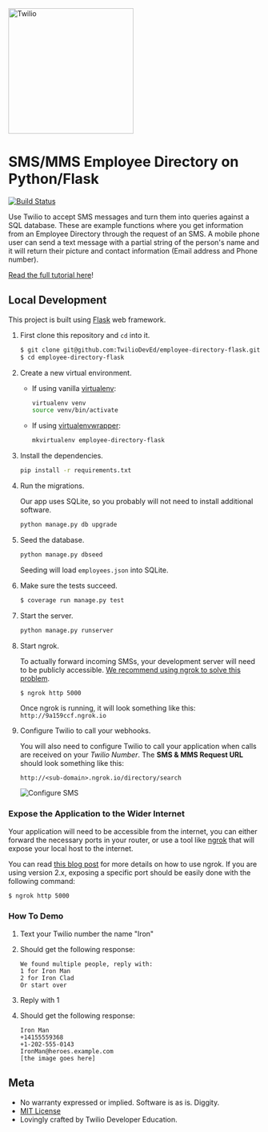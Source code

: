 <a href="https://www.twilio.com">
  <img src="https://static0.twilio.com/marketing/bundles/marketing/img/logos/wordmark-red.svg" alt="Twilio" width="250" />
</a>

# SMS/MMS Employee Directory on Python/Flask

[![Build Status](https://travis-ci.org/TwilioDevEd/employee-directory-flask.svg?branch=master)](https://travis-ci.org/TwilioDevEd/employee-directory-flask)

Use Twilio to accept SMS messages and turn them into queries against a SQL database. These are example functions where you get information from an Employee Directory through the request of an SMS. A mobile phone user can send a text message with a partial string of the person's name and it will return their picture and contact information (Email address and Phone number).

[Read the full tutorial here](https://www.twilio.com/docs/tutorials/walkthrough/employee-directory/python/flask)!

## Local Development

This project is built using [Flask](http://flask.pocoo.org/) web framework.

1. First clone this repository and `cd` into it.

   ```bash
   $ git clone git@github.com:TwilioDevEd/employee-directory-flask.git
   $ cd employee-directory-flask
   ```

1. Create a new virtual environment.

   - If using vanilla [virtualenv](https://virtualenv.pypa.io/en/latest/):

       ```bash
       virtualenv venv
       source venv/bin/activate
       ```

   - If using [virtualenvwrapper](https://virtualenvwrapper.readthedocs.org/en/latest/):

       ```bash
       mkvirtualenv employee-directory-flask
       ```

1. Install the dependencies.

   ```bash
   pip install -r requirements.txt
   ```

1. Run the migrations.

   Our app uses SQLite, so you probably will not need to install additional software.

   ```bash
   python manage.py db upgrade
   ```

1. Seed the database.

   ```bash
   python manage.py dbseed
   ```

   Seeding will load `employees.json` into SQLite.

1. Make sure the tests succeed.

    ```bash
    $ coverage run manage.py test
    ```

1. Start the server.

    ```bash
    python manage.py runserver
    ```

1. Start ngrok.

   To actually forward incoming SMSs, your development server will need to be publicly accessible.
   [We recommend using ngrok to solve this problem](https://www.twilio.com/blog/2015/09/6-awesome-reasons-to-use-ngrok-when-testing-webhooks.html).


   ```bash
   $ ngrok http 5000
   ```
   Once ngrok is running, it will look something like this: `http://9a159ccf.ngrok.io`

1. Configure Twilio to call your webhooks.

   You will also need to configure Twilio to call your application when calls are received
   on your _Twilio Number_. The **SMS & MMS Request URL** should look something like this:

   ```
   http://<sub-domain>.ngrok.io/directory/search
   ```

   ![Configure SMS](http://howtodocs.s3.amazonaws.com/twilio-number-config-all-med.gif)


### Expose the Application to the Wider Internet

Your application will need to be accessible from the internet, you can either
forward the necessary ports in your router, or use a tool like
[ngrok](https://ngrok.com/) that will expose your local host to the internet.

You can read [this blog post](https://www.twilio.com/blog/2015/09/6-awesome-reasons-to-use-ngrok-when-testing-webhooks.html)
for more details on how to use ngrok. If you are using version 2.x, exposing
a specific port should be easily done with the following command:

```bash
$ ngrok http 5000
```

### How To Demo

1. Text your Twilio number the name "Iron"

1. Should get the following response:

   ```
   We found multiple people, reply with:
   1 for Iron Man
   2 for Iron Clad
   Or start over
   ```
1. Reply with 1

1. Should get the following response:

   ```
   Iron Man
   +14155559368
   +1-202-555-0143
   IronMan@heroes.example.com
   [the image goes here]
   ```


## Meta

* No warranty expressed or implied. Software is as is. Diggity.
* [MIT License](http://www.opensource.org/licenses/mit-license.html)
* Lovingly crafted by Twilio Developer Education.
